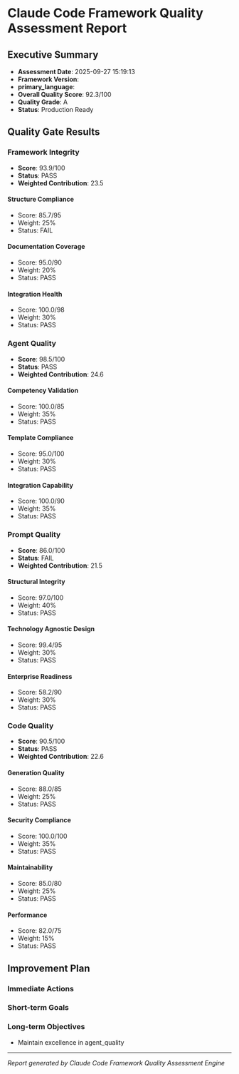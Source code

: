 # Claude Code Framework Quality Assessment Report

## Executive Summary
- **Assessment Date**: 2025-09-27 15:19:13
- **Framework Version**: 
- **primary_language**: 
- **Overall Quality Score**: 92.3/100
- **Quality Grade**: A
- **Status**: Production Ready

## Quality Gate Results

### Framework Integrity
- **Score**: 93.9/100
- **Status**: PASS
- **Weighted Contribution**: 23.5

#### Structure Compliance
- Score: 85.7/95
- Weight: 25%
- Status: FAIL

#### Documentation Coverage
- Score: 95.0/90
- Weight: 20%
- Status: PASS

#### Integration Health
- Score: 100.0/98
- Weight: 30%
- Status: PASS

### Agent Quality
- **Score**: 98.5/100
- **Status**: PASS
- **Weighted Contribution**: 24.6

#### Competency Validation
- Score: 100.0/85
- Weight: 35%
- Status: PASS

#### Template Compliance
- Score: 95.0/100
- Weight: 30%
- Status: PASS

#### Integration Capability
- Score: 100.0/90
- Weight: 35%
- Status: PASS

### Prompt Quality
- **Score**: 86.0/100
- **Status**: FAIL
- **Weighted Contribution**: 21.5

#### Structural Integrity
- Score: 97.0/100
- Weight: 40%
- Status: PASS

#### Technology Agnostic Design
- Score: 99.4/95
- Weight: 30%
- Status: PASS

#### Enterprise Readiness
- Score: 58.2/90
- Weight: 30%
- Status: PASS

### Code Quality
- **Score**: 90.5/100
- **Status**: PASS
- **Weighted Contribution**: 22.6

#### Generation Quality
- Score: 88.0/85
- Weight: 25%
- Status: PASS

#### Security Compliance
- Score: 100.0/100
- Weight: 35%
- Status: PASS

#### Maintainability
- Score: 85.0/80
- Weight: 25%
- Status: PASS

#### Performance
- Score: 82.0/75
- Weight: 15%
- Status: PASS

## Improvement Plan

### Immediate Actions

### Short-term Goals

### Long-term Objectives
- Maintain excellence in agent_quality

---
*Report generated by Claude Code Framework Quality Assessment Engine*
